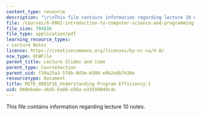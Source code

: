 ```yaml
---
content_type: resource
description: "\r\nThis file contains information regarding lecture 10 notes."
file: /courses/6-0001-introduction-to-computer-science-and-programming-in-python-fall-2016/066eba6ea6d56a88e56ae325940d4c4c_MIT6_0001F16_Lec10.pdf
file_size: 704816
file_type: application/pdf
learning_resource_types:
- Lecture Notes
license: https://creativecommons.org/licenses/by-nc-sa/4.0/
ocw_type: OCWFile
parent_title: Lecture Slides and Code
parent_type: CourseSection
parent_uid: f39a25a3-5f6b-0d3e-6388-e9b2e8b7438e
resourcetype: Document
title: MIT6_0001F16_Understanding Program Efficiency:1
uid: 066eba6e-a6d5-6a88-e56a-e325940d4c4c
---
```


This file contains information regarding lecture 10 notes.